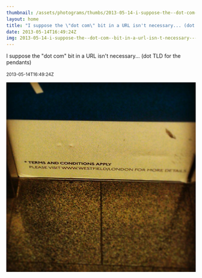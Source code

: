 ```yaml
---
thumbnail: /assets/photograms/thumbs/2013-05-14-i-suppose-the--dot-com--bit-in-a-url-isn-t-necessary-----dot-tld-for-the-pendants-.jpg
layout: home
title: "I suppose the \"dot com\" bit in a URL isn't necessary... (dot TLD for the pendants)"
date: 2013-05-14T16:49:24Z
img: 2013-05-14-i-suppose-the--dot-com--bit-in-a-url-isn-t-necessary-----dot-tld-for-the-pendants-.jpg
---
```


I suppose the "dot com" bit in a URL isn't necessary... (dot TLD for the pendants)

<small>2013-05-14T16:49:24Z</small>

![I suppose the "dot com" bit in a URL isn't necessary... (dot TLD for the pendants)](/assets/photograms/original/2013-05-14-i-suppose-the--dot-com--bit-in-a-url-isn-t-necessary-----dot-tld-for-the-pendants-.jpg)
